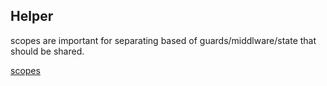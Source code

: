 ## Helper ##

scopes are important for separating based of guards/middlware/state that should be shared.

[scopes](https://docs.rs/actix-web/4.2.1/actix_web/struct.Scope.html)


